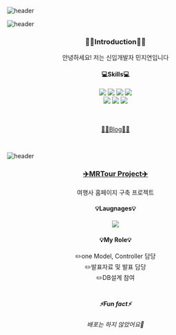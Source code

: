 ![header](https://capsule-render.vercel.app/api?type=waving&color=0:A2F6FF,100:0054FF&height=239&section=header&text=Hello!%20I'm%20Min-nee&fontSize=80&fontColor=FFFFFF&animation=fadeIn&fontAlign=50)

<!--About ME-->

![header](https://capsule-render.vercel.app/api?type=transparent&height=150&section=header&text=About%20ME&fontSize=50&fontColor=DB9CFF)

<div align = center>
  <h3>🙋‍♀️Introduction🙋‍♀️</h3>
  <span>
    안녕하세요! 저는 신입개발자 민지연입니다
  </span>
  <br>
  <h4>💻Skills💻</h4>
  <img src="https://img.shields.io/badge/Java-993800?style=flat&logo=Java&logoColor=white"/>
  <img src="https://img.shields.io/badge/Html5-E34F26?style=flat&logo=Html5&logoColor=white"/>
  <img src="https://img.shields.io/badge/CSS-1572B6?style=flat&logo=CSS3&logoColor=white"/>
  <img src="https://img.shields.io/badge/JavaScript-F7DF1E?style=flat&logo=JavaScript&logoColor=white"/>
  <br>
  <img src="https://img.shields.io/badge/JQuery-0769AD?style=flat&logo=JQuery&logoColor=white"/>
  <img src="https://img.shields.io/badge/OracleDB-F80000?style=flat&logo=Oracle&logoColor=white"/>
  <img src="https://img.shields.io/badge/SpringFramework-6DB33F?style=flat&logo=Spring&logoColor=white"/>

  <br><br>
  <a href = "https://hellominz.tistory.com/">
  👩‍💻Blog👩‍💻</a>
  
</div>

<br>
<!--About Project-->

![header](https://capsule-render.vercel.app/api?type=transparent&height=150&section=header&text=About%20Project&fontSize=50&fontColor=2478FF)

<div align = center>
  <h3><a href = "https://github.com/Min-nee/MRTour">✈️MRTour Project✈️</a></h3>
  <span>
    여행사 홈페이지 구축 프로젝트
  </span>
  
  <br>
  <h4>💡Laugnages💡</h4>
      <a href="https://github.com/Min-nee/MRTour">
        <img align="center" src="https://github-readme-stats.vercel.app/api/top-langs/?username=Min-nee&layout=compact&repo=MRTour" />
      </a>
  
  <br>
  
  <h4>💡My Role💡</h4>
      ✏️one Model, Controller 담당 <br> 
      ✏️발표자료 및 발표 담당 <br>
      ✏️DB설계 참여 <br>

<br>
  
  <h5>⚡Fun fact⚡</h5>
  <h6>배포는 하지 않았어요👻</h6>
</div>

